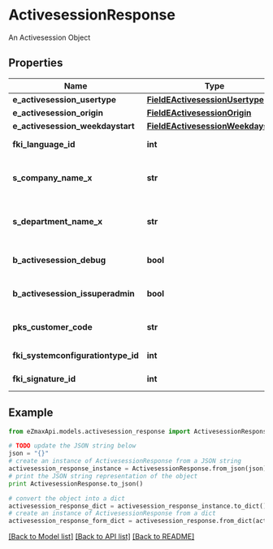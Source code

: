 # ActivesessionResponse

An Activesession Object

## Properties
Name | Type | Description | Notes
------------ | ------------- | ------------- | -------------
**e_activesession_usertype** | [**FieldEActivesessionUsertype**](FieldEActivesessionUsertype.md) |  | 
**e_activesession_origin** | [**FieldEActivesessionOrigin**](FieldEActivesessionOrigin.md) |  | 
**e_activesession_weekdaystart** | [**FieldEActivesessionWeekdaystart**](FieldEActivesessionWeekdaystart.md) |  | 
**fki_language_id** | **int** | The unique ID of the Language.  Valid values:  |Value|Description| |-|-| |1|French| |2|English| | 
**s_company_name_x** | **str** | The Name of the Company in the language of the requester | 
**s_department_name_x** | **str** | The Name of the Department in the language of the requester | 
**b_activesession_debug** | **bool** | Whether the active session is in debug or not | 
**b_activesession_issuperadmin** | **bool** | Whether the active session is superadmin or not | 
**pks_customer_code** | **str** | The customer code assigned to your account | 
**fki_systemconfigurationtype_id** | **int** | The unique ID of the Systemconfigurationtype | [optional] 
**fki_signature_id** | **int** | The unique ID of the Signature | [optional] 

## Example

```python
from eZmaxApi.models.activesession_response import ActivesessionResponse

# TODO update the JSON string below
json = "{}"
# create an instance of ActivesessionResponse from a JSON string
activesession_response_instance = ActivesessionResponse.from_json(json)
# print the JSON string representation of the object
print ActivesessionResponse.to_json()

# convert the object into a dict
activesession_response_dict = activesession_response_instance.to_dict()
# create an instance of ActivesessionResponse from a dict
activesession_response_form_dict = activesession_response.from_dict(activesession_response_dict)
```
[[Back to Model list]](../README.md#documentation-for-models) [[Back to API list]](../README.md#documentation-for-api-endpoints) [[Back to README]](../README.md)


